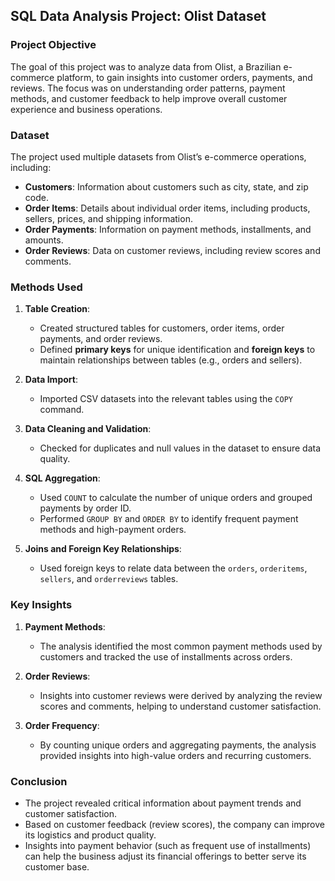 ## **SQL Data Analysis Project: Olist Dataset**

### **Project Objective**
The goal of this project was to analyze data from Olist, a Brazilian e-commerce platform, to gain insights into customer orders, payments, and reviews. The focus was on understanding order patterns, payment methods, and customer feedback to help improve overall customer experience and business operations.

### **Dataset**
The project used multiple datasets from Olist’s e-commerce operations, including:
- **Customers**: Information about customers such as city, state, and zip code.
- **Order Items**: Details about individual order items, including products, sellers, prices, and shipping information.
- **Order Payments**: Information on payment methods, installments, and amounts.
- **Order Reviews**: Data on customer reviews, including review scores and comments.

### **Methods Used**
1. **Table Creation**:
   - Created structured tables for customers, order items, order payments, and order reviews.
   - Defined **primary keys** for unique identification and **foreign keys** to maintain relationships between tables (e.g., orders and sellers).

2. **Data Import**:
   - Imported CSV datasets into the relevant tables using the `COPY` command.

3. **Data Cleaning and Validation**:
   - Checked for duplicates and null values in the dataset to ensure data quality.

4. **SQL Aggregation**:
   - Used `COUNT` to calculate the number of unique orders and grouped payments by order ID.
   - Performed `GROUP BY` and `ORDER BY` to identify frequent payment methods and high-payment orders.

5. **Joins and Foreign Key Relationships**:
   - Used foreign keys to relate data between the `orders`, `orderitems`, `sellers`, and `orderreviews` tables.

### **Key Insights**
1. **Payment Methods**: 
   - The analysis identified the most common payment methods used by customers and tracked the use of installments across orders.
   
2. **Order Reviews**: 
   - Insights into customer reviews were derived by analyzing the review scores and comments, helping to understand customer satisfaction.
   
3. **Order Frequency**:
   - By counting unique orders and aggregating payments, the analysis provided insights into high-value orders and recurring customers.

### **Conclusion**
- The project revealed critical information about payment trends and customer satisfaction.
- Based on customer feedback (review scores), the company can improve its logistics and product quality.
- Insights into payment behavior (such as frequent use of installments) can help the business adjust its financial offerings to better serve its customer base.
